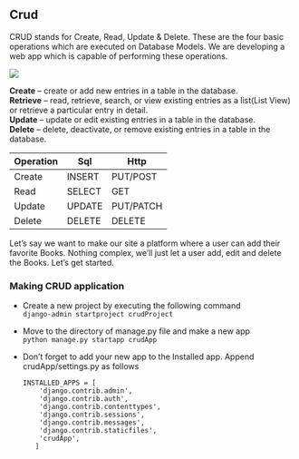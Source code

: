 ## Crud
CRUD stands for Create, Read, Update & Delete. These are the four basic operations which are executed on Database Models. We are developing a web app which is capable of performing these operations.


![](https://github.com/lavanya-Mercy/Crud/blob/master/curddd.jpg) 

**Create**   – create or add new entries in a table in the database. <br>
**Retrieve** – read, retrieve, search, or view existing entries as a list(List View) or retrieve a particular entry in detail.<br>
**Update**   – update or edit existing entries in a table in the database. <br>
**Delete**   – delete, deactivate, or remove existing entries in a table in the database. <br>

Operation|Sql|Http
----|----|----
Create|INSERT| PUT/POST
Read|SELECT|GET
Update|UPDATE|PUT/PATCH
Delete|DELETE|DELETE




Let’s say we want to make our site a platform where a user can add their favorite Books. Nothing complex, we’ll just let a user add, edit and delete the Books. Let’s get started.

### Making CRUD application
* Create a new project by executing the following command <br>
  ```django-admin startproject crudProject```
* Move to the directory of manage.py file and make a new app <br>
  ```python manage.py startapp crudApp```
* Don’t forget to add your new app to the Installed app. Append crudApp/settings.py as follows <br>

  ```
  INSTALLED_APPS = [  
      'django.contrib.admin',  
      'django.contrib.auth',  
      'django.contrib.contenttypes',  
      'django.contrib.sessions',  
      'django.contrib.messages',  
      'django.contrib.staticfiles',  
      'crudApp',  
     ] 
  ```
  



